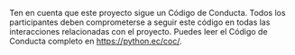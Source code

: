 Ten en cuenta que este proyecto sigue un Código de Conducta.
Todos los participantes deben comprometerse a seguir este código en todas las interacciones relacionadas con el proyecto.
Puedes leer el Código de Conducta completo en <https://python.ec/coc/>.
